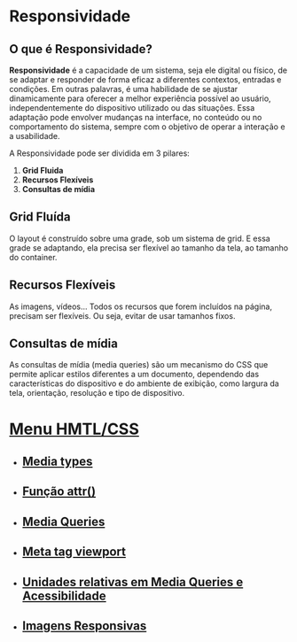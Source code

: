 # Responsividade

## O que é Responsividade?

**Responsividade** é a capacidade de um sistema, seja ele digital ou físico, de se adaptar e responder de forma eficaz a diferentes contextos, entradas e condições. Em outras palavras, é uma habilidade de se ajustar dinamicamente para oferecer a melhor experiência possível ao usuário, independentemente do dispositivo utilizado ou das situações. Essa adaptação pode envolver mudanças na interface, no conteúdo ou no comportamento do sistema, sempre com o objetivo de operar a interação e a usabilidade.

A Responsividade pode ser dividida em 3 pilares:

1. **Grid Fluida**
2. **Recursos Flexíveis**
3. **Consultas de mídia**

## Grid Fluída

O layout é construído sobre uma grade, sob um sistema de grid. E essa grade se adaptando, ela precisa ser flexível ao tamanho da tela, ao tamanho do container.

## Recursos Flexíveis

As imagens, vídeos... Todos os recursos que forem incluídos na página, precisam ser flexíveis. Ou seja, evitar de usar tamanhos fixos.

## Consultas de mídia

As consultas de mídia (media queries) são um mecanismo do CSS que permite aplicar estilos diferentes a um documento, dependendo das características do dispositivo e do ambiente de exibição, como largura da tela, orientação, resolução e tipo de dispositivo.


# [Menu HMTL/CSS](../readme-HTML.md)

- ## [Media types](media-types.md)

- ## [Função attr()](funcao-attr.md)

- ## [Media Queries](media-queries.md)

- ## [Meta tag viewport](meta-tag-viewport.md)

- ## [Unidades relativas em Media Queries e Acessibilidade](unidades-relativas_media-queries.md)

- ## [Imagens Responsivas](imagens-responsivas/imagens-responsivas.md)